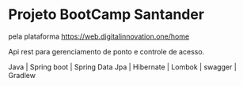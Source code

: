 # Projeto BootCamp Santander 

pela plataforma https://web.digitalinnovation.one/home

Api rest para gerenciamento de ponto e controle de acesso.

Java | Spring boot | Spring Data Jpa | Hibernate | Lombok | swagger | Gradlew
